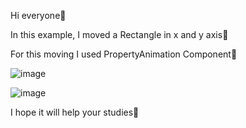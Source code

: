 Hi everyone🥰

In this example, I moved a Rectangle in x and y axis🛵

For this moving I used PropertyAnimation Component🧧

![image](https://github.com/fatmazayrek/Qt_Quick_and_QML_for_Beginners/assets/91613858/af2f4437-b428-42da-9afb-08638de5c350)

![image](https://github.com/fatmazayrek/Qt_Quick_and_QML_for_Beginners/assets/91613858/e38093c5-374d-49f9-a311-f89d3e3fe7a4)

I hope it will help your studies💫
